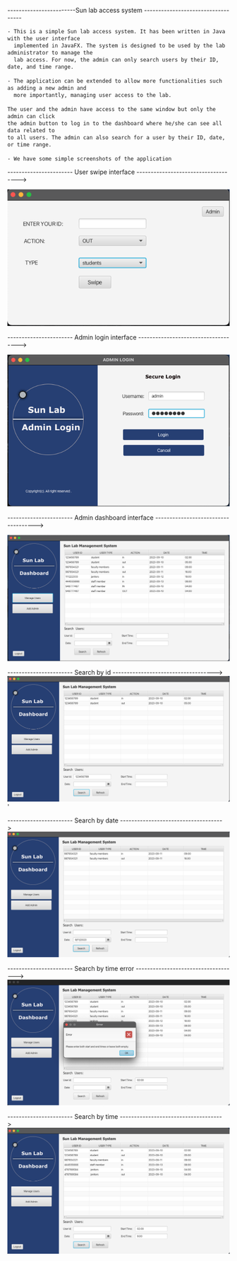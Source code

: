 ------------------------Sun lab access system -----------------------------------

    - This is a simple Sun lab access system. It has been written in Java with the user interface
      implemented in JavaFX. The system is designed to be used by the lab administrator to manage the
      lab access. For now, the admin can only search users by their ID, date, and time range. 

    - The application can be extended to allow more functionalities such as adding a new admin and
      more importantly, managing user access to the lab.

    The user and the admin have access to the same window but only the admin can click
    the admin button to log in to the dashboard where he/she can see all data related to
    to all users. The admin can also search for a user by their ID, date, or time range.

    - We have some simple screenshots of the application
 
----------------------- User swipe interface ------------------------------------>

![swipe interface](./images/1.png)

----------------------- Admin login interface ------------------------------------>

![login](./images/2.png)

----------------------- Admin dashboard interface ------------------------------------>

![dashboard](./images/3.png)


----------------------- Search by id ------------------------------------>
![dashboard](./images/id.png)'

----------------------- Search by date ------------------------------------>
![dashboard](./images/date.png)

----------------------- Search by time error ------------------------------------>
![dashboard](./images/time1.png)

----------------------- Search by time ------------------------------------>
![dashboard](./images/time2.png)
